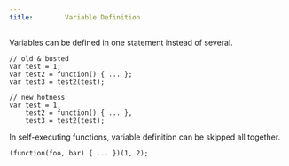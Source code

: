 ```yaml
---
title:        Variable Definition
---
```


Variables can be defined in one statement instead of several.

```
// old & busted
var test = 1;
var test2 = function() { ... };
var test3 = test2(test);

// new hotness
var test = 1,
    test2 = function() { ... },
    test3 = test2(test);
```

In self-executing functions, variable definition can be skipped all together.

```
(function(foo, bar) { ... })(1, 2);
```
